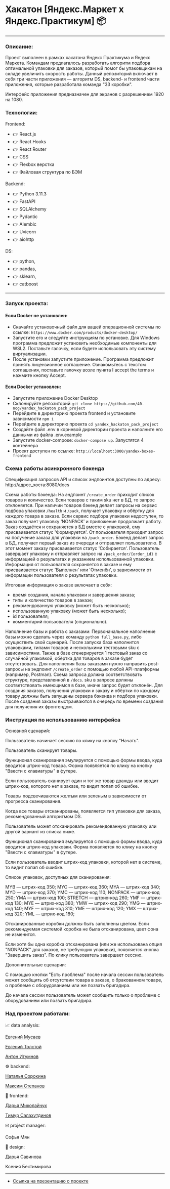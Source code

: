 # Хакатон [Яндекс.Маркет х Яндекс.Практикум] 📦

---

### Описание:

Проект выполнен в рамках хакатона Яндекс Практикума и Яндекс Маркета. Командам предлагалось разработать алгоритм подбора оптимальной упаковки для заказов, который помог бы упаковщикам на складе увеличить скорость работы. Данный репозиторий включает в себя три части приложения — алгоритм DS, backend- и frontend части приложения, которые разработала команда "33 коробки".

Интерфейс приложения предназначен для экранов с разрешением 1920 на 1080.

### Технологии:

Frontend: 

- :point_right: React.js
- :point_right: React Hooks
- :point_right: React Router
- :point_right: CSS
- :point_right: Flexbox верстка
- :point_right: Файловая структура по БЭМ

Backend: 

- :point_right: Python 3.11.3
- :point_right: FastAPI
- :point_right: SQLAlchemy
- :point_right: Pydantic
- :point_right: Alembic
- :point_right: Uvicorn
- :point_right: aiohttp

DS:

- :point_right: python, 
- :point_right: pandas, 
- :point_right: sklearn, 
- :point_right: catboost

---

### Запуск проекта:

#### Если Docker не установлен:
- Скачайте установочный файл для вашей операционной системы по ссылке: ```https://www.docker.com/products/docker-desktop/```
- Запустите его и следуйте инструкциям по установке. Для Windows программа предложит установить необходимые компоненты для WSL2. Поставьте галочку, если будете использовать эту систему виртуализации.
- После установки запустите приложение. Программа предложит принять лицензионное соглашение. Ознакомьтесь с текстом соглашения, поставьте галочку возле пункта I accept the terms и нажмите кнопку Accept.

#### Если Docker установлен:
- Запустите приложение Docker Desktop
- Склонируйте репозиторий ```git clone https://github.com/40-nog/yandex_hackaton_pack_project```
- Перейдите в директорию проекта frontend и установите зависимости ```npm i```
- Перейдите в директорию проекта ```cd yandex_hackaton_pack_project```
- Создайте файл .env в корневой директории проекта и наполните его данными из файла .env.example
- Запустите docker-compose: ```docker-compose up```. Запустятся 4 контейнера
- Проект доступен по ссылке: ```http://localhost:3000/yandex-boxes-frontend```



### Схема работы асинхронного бэкенда

Спецификация запросов API и список эндпоинтов доступны по адресу:
http://адрес_хоста:8080/docs

Схема работы бэкенда:
На эндпоинт `/create_order` приходит список товаров и количество. Если товаров с таким sku нет в БД, то запрос отклоняется.
При наличии товаров бэкенд делает запросы на сервис подбора упаковки `/health` и `/pack`, получает упаковку и обёртку для каждого товара в заказе. Если сервис подбора упаковки недоступен, то заказ получает упаковку ‘NONPACK’ и приложение продолжает работу.
Заказ создаётся и сохраняется в БД вместе с упаковкой, ему присваивается статус 'Формируется'.
От пользователя приходит запрос на получение заказа для упаковки на `/pack_order`.
Бэкенд делает запрос в БД, получает первый заказ из очереди и отправляет пользователю. В этот момент заказу присваивается статус 'Собирается'.
Пользователь завершает упаковку и отправляет запрос на `/pack_order/{order_id}` с информацией о результатах и указанием использованной упаковки.
Информация от пользователя сохраняется в заказе и ему присваивается статус 'Выполнен' или 'Отменён', в зависимости от информации пользователя о результатах упаковки.

Итоговая информация о заказе включает в себя:
- время создания, начала упаковки и завершения заказа;
- типы и количество товаров в заказе;
- рекомендованную упаковку (может быть несколько);
- использованную упаковку (может быть несколько);
- id пользователя;
- комментарий пользователя (опционально).

Наполнение базы и работа с заказами:
Первоначальное наполнение базы можно сделать через команду `python full_base.py`, либо осуществить свой сценарий. После запуска база наполнится упаковками, типами товаров и несколькими тестовыми sku с зависимостями. Также в базе сгенерируется 1 тестовый заказ со случайной упаковкой, обёртка для товаров в заказе будет отсутствовать.
Для наполнения базы заказами нужно направить post-запросы на эндпоинт `/create_order` с помощью любой API-платформы (например, Postman). Схема запроса должна соответствовать структуре, представленной в `/docs`. sku в запросе должны соответствовать имеющимся в базе, иначе запрос будет отклонён.
Для создания заказов, получения упаковки к заказу и обёртки по каждому товару должны быть запущены сервера бэкенда и подбора упаковки.
После создания заказы выстраиваются в очередь по времени создания для получения их фронтендом.

### Инструкция по использованию интерфейса

Основной сценарий: 

Пользователь начинает сессию по клику на кнопку "Начать".

Пользователь сканирует товары. 

Функционал сканирования эмулируется с помощью формы ввода, куда вводится штрих-код товара. Форма появляется по клику на кнопку "Ввести с клавиатуры" в футере. 

Если пользователь сканирует один и тот же товар дважды или вводит штрих-код, которого нет в заказе, то видит попап об ошибке. 

Товары подсвечиваются желтым или зеленым в зависимости от прогресса сканирования. 

Когда все товары отсканированы, появляется тип упаковки для заказа, рекомендованный алгоритмом DS.

Пользователь может отсканировать рекомендованную упаковку или другой вариант из списка ниже. 

Функционал сканирования эмулируется с помощью формы ввода, куда вводится штрих-код упаковки. Форма появляется по клику на кнопку "Ввести с клавиатуры" в футере. 

Если пользователь вводит штрих-код упаковки, которой нет в системе, то видит попап об ошибке. 

Список упаковок, доступных для сканирования: 

MYB — штрих-код 350;
MYC — штрих-код 360;
MYA — штрих-код 340;
MYD — штрих-код 370;
YMC — штрих-код 110;
NONPACK — штрих-код 250;
YMA — штрих-код 100;
STRETCH — штрих-код 260;
YMF — штрих-код 130;
MYE — штрих-код 380;
YMW — штрих-код 290;
YMG — штрих-код 140;
MYF — штрих-код 310;
YME — штрих-код 120;
YMX — штрих-код 320;
YML — штрих-код 180;

Отсканированные коробки должны быть заполнены цветом. Если рекомендуемая системой коробка не была отсканирована, цвет фона не изменится. 

Если хотя бы одна коробка отсканирована (или же использована опция "NONPACK" для заказов, не требующих упаковки), появляется кнопка "Завершить заказ". По клику пользователь завершает сессию. 


Дополнительные сценарии: 

С помощью кнопки "Есть проблема" после начала сессии пользователь может сообщить об отсутствии товара в заказе, о бракованном товаре, о проблеме с оборудованием или же позвать бригадира. 

До начала сессии пользователь может сообщить только о проблеме с оборудованием или позвать бригадира. 


### Над проектом работали:

📈 data analysis:

[Евгений Мусаев](https://github.com/johnmcv761)

[Евгений Толстой](https://github.com/laffrent)

[Антон Игумнов](https://github.com/IgumnovAnton)

⚙️ backend:

[Наталья Сорокина](https://github.com/40-nog)

[Максим Степанов](https://github.com/NewZealandMax)

🔨 frontend:

[Дарья Миколайчук](https://github.com/dashimiko)

[Тимур Салахутдинов](https://github.com/timuritodev)

☑️ project manager:

Софья Мян

🎨 design:

Дарья Савинова

Ксения Бектимирова

---

- [Ссылка на презентацию о проекте](https://docs.google.com/presentation/d/1HeCSb20v-WB0cN1itXlNrX_DbBP90U34XAm-zCdJN7Q/edit?pli=1#slide=id.g105f6df9db5_0_0)

